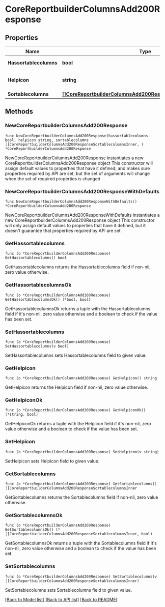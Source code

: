 # CoreReportbuilderColumnsAdd200Response

## Properties

Name | Type | Description | Notes
------------ | ------------- | ------------- | -------------
**Hassortablecolumns** | **bool** | hassortablecolumns | [default to null]
**Helpicon** | **string** | helpicon | [default to "null"]
**Sortablecolumns** | [**[]CoreReportbuilderColumnsAdd200ResponseSortablecolumnsInner**](CoreReportbuilderColumnsAdd200ResponseSortablecolumnsInner.md) |  | 

## Methods

### NewCoreReportbuilderColumnsAdd200Response

`func NewCoreReportbuilderColumnsAdd200Response(hassortablecolumns bool, helpicon string, sortablecolumns []CoreReportbuilderColumnsAdd200ResponseSortablecolumnsInner, ) *CoreReportbuilderColumnsAdd200Response`

NewCoreReportbuilderColumnsAdd200Response instantiates a new CoreReportbuilderColumnsAdd200Response object
This constructor will assign default values to properties that have it defined,
and makes sure properties required by API are set, but the set of arguments
will change when the set of required properties is changed

### NewCoreReportbuilderColumnsAdd200ResponseWithDefaults

`func NewCoreReportbuilderColumnsAdd200ResponseWithDefaults() *CoreReportbuilderColumnsAdd200Response`

NewCoreReportbuilderColumnsAdd200ResponseWithDefaults instantiates a new CoreReportbuilderColumnsAdd200Response object
This constructor will only assign default values to properties that have it defined,
but it doesn't guarantee that properties required by API are set

### GetHassortablecolumns

`func (o *CoreReportbuilderColumnsAdd200Response) GetHassortablecolumns() bool`

GetHassortablecolumns returns the Hassortablecolumns field if non-nil, zero value otherwise.

### GetHassortablecolumnsOk

`func (o *CoreReportbuilderColumnsAdd200Response) GetHassortablecolumnsOk() (*bool, bool)`

GetHassortablecolumnsOk returns a tuple with the Hassortablecolumns field if it's non-nil, zero value otherwise
and a boolean to check if the value has been set.

### SetHassortablecolumns

`func (o *CoreReportbuilderColumnsAdd200Response) SetHassortablecolumns(v bool)`

SetHassortablecolumns sets Hassortablecolumns field to given value.


### GetHelpicon

`func (o *CoreReportbuilderColumnsAdd200Response) GetHelpicon() string`

GetHelpicon returns the Helpicon field if non-nil, zero value otherwise.

### GetHelpiconOk

`func (o *CoreReportbuilderColumnsAdd200Response) GetHelpiconOk() (*string, bool)`

GetHelpiconOk returns a tuple with the Helpicon field if it's non-nil, zero value otherwise
and a boolean to check if the value has been set.

### SetHelpicon

`func (o *CoreReportbuilderColumnsAdd200Response) SetHelpicon(v string)`

SetHelpicon sets Helpicon field to given value.


### GetSortablecolumns

`func (o *CoreReportbuilderColumnsAdd200Response) GetSortablecolumns() []CoreReportbuilderColumnsAdd200ResponseSortablecolumnsInner`

GetSortablecolumns returns the Sortablecolumns field if non-nil, zero value otherwise.

### GetSortablecolumnsOk

`func (o *CoreReportbuilderColumnsAdd200Response) GetSortablecolumnsOk() (*[]CoreReportbuilderColumnsAdd200ResponseSortablecolumnsInner, bool)`

GetSortablecolumnsOk returns a tuple with the Sortablecolumns field if it's non-nil, zero value otherwise
and a boolean to check if the value has been set.

### SetSortablecolumns

`func (o *CoreReportbuilderColumnsAdd200Response) SetSortablecolumns(v []CoreReportbuilderColumnsAdd200ResponseSortablecolumnsInner)`

SetSortablecolumns sets Sortablecolumns field to given value.



[[Back to Model list]](../README.md#documentation-for-models) [[Back to API list]](../README.md#documentation-for-api-endpoints) [[Back to README]](../README.md)



